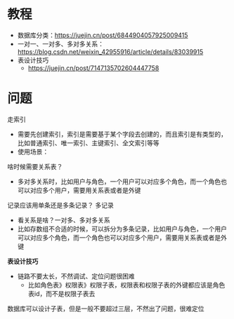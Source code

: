 # 教程

- 数据库分类：<https://juejin.cn/post/6844904057925009415>
- 一对一、一对多、多对多关系：<https://blog.csdn.net/weixin_42955916/article/details/83039915>
- 表设计技巧
  - <https://juejin.cn/post/7147135702604447758>

# 问题

走索引

- 需要先创建索引，索引是需要基于某个字段去创建的，而且索引是有类型的，比如普通索引、唯一索引、主键索引、全文索引等等
- 使用场景：

啥时候需要关系表？

- 多对多关系时，比如用户与角色，一个用户可以对应多个角色，而一个角色也可以对应多个用户，需要用关系表或者是外键

记录应该用单条还是多条记录？
多记录

- 看关系是啥？一对多、多对多关系
- 比如存数组不合适的时候，可以拆分为多条记录，比如用户与角色，一个用户可以对应多个角色，而一个角色也可以对应多个用户，需要用关系表或者是外键

**表设计技巧**

- 链路不要太长，不然调试、定位问题很困难
  - 比如角色表》权限表》权限子表，权限表和权限子表的外键都应该是角色表id，而不是权限子表去

数据库可以设计子表，但是一般不要超过三层，不然出了问题，很难定位

